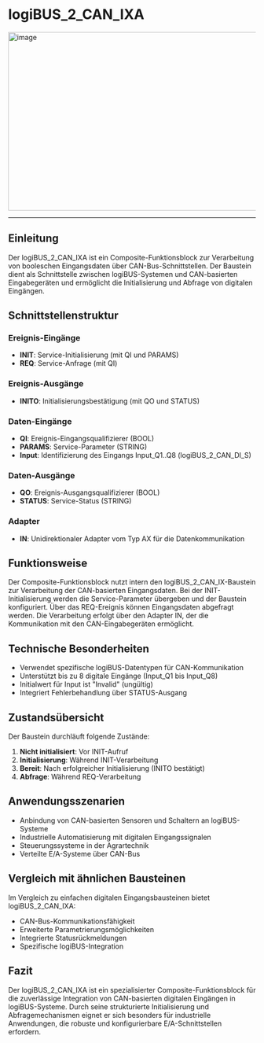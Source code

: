 # logiBUS_2_CAN_IXA

<img width="2031" height="363" alt="image" src="https://github.com/user-attachments/assets/d06a9404-82e0-4172-9321-7677d642f03f" />

* * * * * * * * * *

## Einleitung
Der logiBUS_2_CAN_IXA ist ein Composite-Funktionsblock zur Verarbeitung von booleschen Eingangsdaten über CAN-Bus-Schnittstellen. Der Baustein dient als Schnittstelle zwischen logiBUS-Systemen und CAN-basierten Eingabegeräten und ermöglicht die Initialisierung und Abfrage von digitalen Eingängen.

## Schnittstellenstruktur

### **Ereignis-Eingänge**
- **INIT**: Service-Initialisierung (mit QI und PARAMS)
- **REQ**: Service-Anfrage (mit QI)

### **Ereignis-Ausgänge**
- **INITO**: Initialisierungsbestätigung (mit QO und STATUS)

### **Daten-Eingänge**
- **QI**: Ereignis-Eingangsqualifizierer (BOOL)
- **PARAMS**: Service-Parameter (STRING)
- **Input**: Identifizierung des Eingangs Input_Q1..Q8 (logiBUS_2_CAN_DI_S)

### **Daten-Ausgänge**
- **QO**: Ereignis-Ausgangsqualifizierer (BOOL)
- **STATUS**: Service-Status (STRING)

### **Adapter**
- **IN**: Unidirektionaler Adapter vom Typ AX für die Datenkommunikation

## Funktionsweise
Der Composite-Funktionsblock nutzt intern den logiBUS_2_CAN_IX-Baustein zur Verarbeitung der CAN-basierten Eingangsdaten. Bei der INIT-Initialisierung werden die Service-Parameter übergeben und der Baustein konfiguriert. Über das REQ-Ereignis können Eingangsdaten abgefragt werden. Die Verarbeitung erfolgt über den Adapter IN, der die Kommunikation mit den CAN-Eingabegeräten ermöglicht.

## Technische Besonderheiten
- Verwendet spezifische logiBUS-Datentypen für CAN-Kommunikation
- Unterstützt bis zu 8 digitale Eingänge (Input_Q1 bis Input_Q8)
- Initialwert für Input ist "Invalid" (ungültig)
- Integriert Fehlerbehandlung über STATUS-Ausgang

## Zustandsübersicht
Der Baustein durchläuft folgende Zustände:
1. **Nicht initialisiert**: Vor INIT-Aufruf
2. **Initialisierung**: Während INIT-Verarbeitung
3. **Bereit**: Nach erfolgreicher Initialisierung (INITO bestätigt)
4. **Abfrage**: Während REQ-Verarbeitung

## Anwendungsszenarien
- Anbindung von CAN-basierten Sensoren und Schaltern an logiBUS-Systeme
- Industrielle Automatisierung mit digitalen Eingangssignalen
- Steuerungssysteme in der Agrartechnik
- Verteilte E/A-Systeme über CAN-Bus

## Vergleich mit ähnlichen Bausteinen
Im Vergleich zu einfachen digitalen Eingangsbausteinen bietet logiBUS_2_CAN_IXA:
- CAN-Bus-Kommunikationsfähigkeit
- Erweiterte Parametrierungsmöglichkeiten
- Integrierte Statusrückmeldungen
- Spezifische logiBUS-Integration

## Fazit
Der logiBUS_2_CAN_IXA ist ein spezialisierter Composite-Funktionsblock für die zuverlässige Integration von CAN-basierten digitalen Eingängen in logiBUS-Systeme. Durch seine strukturierte Initialisierung und Abfragemechanismen eignet er sich besonders für industrielle Anwendungen, die robuste und konfigurierbare E/A-Schnittstellen erfordern.

